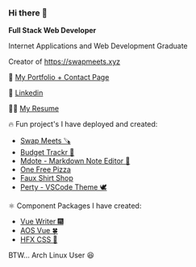 ### Hi there 👋
**Full Stack Web Developer**

Internet Applications and Web Development Graduate

Creator of https://swapmeets.xyz

🌱 <a href='https://quelchx.com'>My Portfolio + Contact Page </a>

🔗 <a href='https://www.linkedin.com/in/eric-quelch-768861201/'>Linkedin</a>

👨‍💼 <a href='https://github.com/quelchx/quelchx/blob/main/docs/equelch_resume.pdf'>My Resume</a>

🔥 Fun project's I have deployed and created:
- <a href='https://swapmeets.xyz'>Swap Meets 🪚</a>
- <a href='https://budget-trackr.vercel.app/'>Budget Trackr 💸 </a>
- <a href='https://mdote.netlify.app/'>Mdote - Markdown Note Editor 📓</a>
- <a href='https://one-free-pizza.netlify.app/'>One Free Pizza</a>
- <a href='https://the-shirt-shop.netlify.app/'>Faux Shirt Shop</a>
- <a href='https://marketplace.visualstudio.com/items?itemName=ericquelch.perty'>Perty - VSCode Theme 🕊️ </a>

⚛️ Component Packages I have created:
- <a href='www.npmjs.com/package/vue-writer'>Vue Writer 🎆</a>
- <a href='www.npmjs.com/package/aos-vue'>AOS Vue 🍀</a>
- <a href='www.npmjs.com/package/hfx-css'>HFX CSS 🌠</a> 


BTW... Arch Linux User 😆
